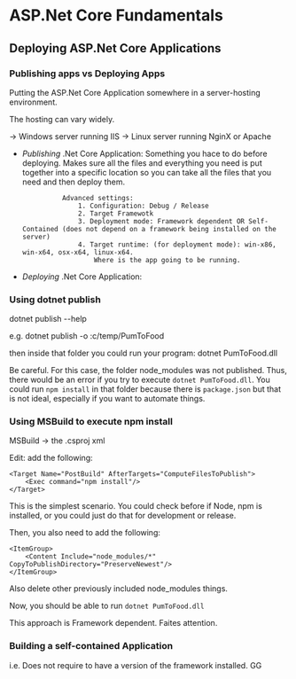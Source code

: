 # ASP.Net Core Fundamentals

## Deploying ASP.Net Core Applications

### Publishing apps vs Deploying Apps

Putting the ASP.Net Core Application somewhere in a server-hosting environment.

The hosting can vary widely.

  -> Windows server running IIS
  -> Linux server running NginX or Apache


- *Publishing* .Net Core Application: Something you hace to do before deploying.
                Makes sure all the files and everything you need is put together into a specific location so you can take all the files that you need and then deploy them.

                Advanced settings:
                    1. Configuration: Debug / Release
                    2. Target Framewotk
                    3. Deployment mode: Framework dependent OR Self-Contained (does not depend on a framework being installed on the server)
                    4. Target runtime: (for deployment mode): win-x86, win-x64, osx-x64, linux-x64.
                        Where is the app going to be running.


- *Deploying*  .Net Core Application:


### Using dotnet publish

dotnet publish --help

e.g.
dotnet publish -o :c/temp/PumToFood

then inside that folder you could run your program:
dotnet PumToFood.dll


Be careful. For this case, the folder node_modules was not published. Thus, there would be an error if you try to execute `dotnet PumToFood.dll`. You could run `npm install` in that folder because there is `package.json` but that is not ideal, especially if you want to automate things.


### Using MSBuild to execute npm install


MSBuild -> the .csproj  xml


Edit: add the following:

```
<Target Name="PostBuild" AfterTargets="ComputeFilesToPublish">
    <Exec command="npm install"/>
</Target>
```

This is the simplest scenario. You could check before if Node, npm is installed, or you could just do that for development or release.

Then, you also need to add the following:

```
<ItemGroup>
    <Content Include="node_modules/*" CopyToPublishDirectory="PreserveNewest"/>
</ItemGroup>
```

Also delete other previously included node_modules things.

Now, you should be able to run `dotnet PumToFood.dll`

This approach is Framework dependent. Faites attention.

### Building a self-contained Application

i.e. Does not require to have a version of the framework installed. GG
